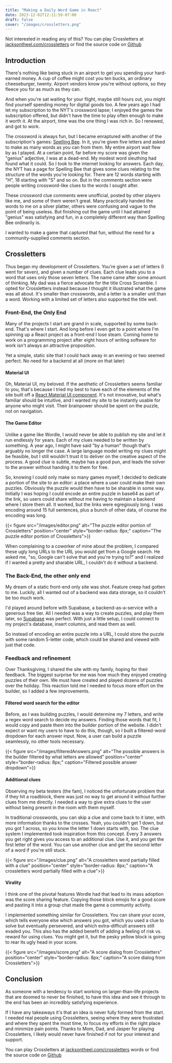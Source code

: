 ```yaml
---
title: "Making a Daily Word Game in React"
date: 2023-12-02T12:11:59-07:00
draft: false
cover: "/images/crossletters.png"
---
```


Not interested in reading any of this? You can play Crossletters at [jacksontheel.com/crossletters](https://jacksontheel.com/crossletters) or find the source code on [Github](https://github.com/jacksontheel/crossletters)

## Introduction

There's nothing like being stuck in an airport to get you spending your hard-earned money. A cup of coffee might cost you ten bucks, an ordinary cheeseburger, twenty. Airport vendors know you're without options, so they fleece you for as much as they can.

And when you're sat waiting for your flight, maybe still hours out, you might find yourself spending money for digital goods too. A few years ago I had let my subscription to the NYT's crossword lapse; I enjoyed the games the subscription offered, but didn't have the time to play often enough to make it worth it. At the airport, time was the one thing I was rich in. So I renewed, and got to work.

The crossword is always fun, but I became enraptured with another of the subscription's games: [Spelling Bee](https://www.nytimes.com/puzzles/spelling-bee). In it, you're given five letters and asked to make as many words as you can from them. My entire airport wait flew by as I played. At a certain point, far before my score was given the "genius" adjective, I was at a dead-end. My modest word sleuthing had found what it could. So I took to the internet looking for answers. Each day, the NYT has a page for Spelling Bee that gives some clues relating to the structure of the words you're looking for. There are 12 words starting with "H", 18 starting with "S" and so on. But in the comments section were people writing crossword-like clues to the words I sought after.

These crossword clue comments were unofficial, posted by other players like me, and some of them weren't great. Many practically handed the words to me on a silver platter, others were confusing and vague to the point of being useless. But finishing out the game until I had attained "genius" was satisfying and fun, in a completely different way than Spelling Bee ordinarily is.

I wanted to make a game that captured that fun, without the need for a community-supplied comments section.

## Crossletters

Thus began my development of Crossletters. You're given a set of letters (I went for seven), and given a number of clues. Each clue leads you to a word that uses only those seven letters. The name came after some amount of thinking. My dad was a fierce advocate for the title Cross Scramble. I opted for Crossletters instead because I thought it illustrated what the game was all about. It's smaller than crosswords, and a letter is a smaller unit than a word. Working with a limited set of letters also supported the title well.

### Front-End, the Only End

Many of the projects I start are grand in scale, supported by some back-end. That's where I start. And long before I even get to a point where I'm spinning up a React project as a front-end I lose steam. Coming home to work on a programming project after eight hours of writing software for work isn't always an attractive proposition.

Yet a simple, static site that I could hack away in an evening or two seemed perfect. No need for a backend at all (more on that later)

#### Material UI

Oh, Material UI, my beloved. If the aesthetic of Crossletters seems familiar to you, that's because I tried my best to have each of the elements of the site built off a [React Material UI component](https://mui.com/material-ui/). It's not innovative, but what's familiar should be intuitive, and I wanted my site to be instantly usable for anyone who might visit. Their brainpower should be spent on the puzzle, not on navigation.

#### The Game Editor

Unlike a game like Wordle, I would never be able to publish my site and let it run endlessly for years. Each of my clues needed to be written by something. A year ago, I might have said "by a human" though that's arguably no longer the case. A large language model writing my clues might be feasible, but I still wouldn't trust it to deliver on the creative aspect of the process. A good clue is subtle, maybe has a good pun, and leads the solver to the answer without handing it to them for free.

So, knowing I could only make so many games myself, I decided to dedicate a portion of the site to an editor: a place where a user could make their own puzzles. Obviously the puzzle would then have to be sharable in some way. Initially I was hoping I could encode an entire puzzle in base64 as part of the link, so users could share without me having to maintain a backend where I store them all. It worked, but the links were egregiously long. I was encoding around 15 full sentences, plus a bunch of other data, of course the encoding was long.

{{< figure src="/images/editor.png" alt="The puzzle editor portion of Crossletters" position="center" style="border-radius: 8px;" caption="The puzzle editor portion of Crossletters">}}

When complaining to a coworker of mine about the problem, I compared these ugly long URLs to the URL you would get from a Google search. He asked me, "so, Google can't solve that and you're trying to?" and I realized if I wanted a pretty and sharable URL, I couldn't do it without a backend.

### The Back-End, the other only end

My dream of a static front-end only site was shot. Feature creep had gotten to me. Luckily, all I wanted out of a backend was data storage, so it couldn't be too much work.

I'd played around before with Supabase, a backend-as-a-service with a generous free tier. All I needed was a way to create puzzles, and play them later, so [Supabase](https://supabase.com/) was perfect. With just a little setup, I could connect to my project's database, insert columns, and read them as well. 

So instead of encoding an entire puzzle into a URL, I could store the puzzle with some random 5-letter code, which could be shared and viewed with just that code.

### Feedback and refinement

Over Thanksgiving, I shared the site with my family, hoping for their feedback. The biggest surprise for me was how much they enjoyed creating puzzles of their own. We must have created and played dozens of puzzles over the holiday. This reaction told me I needed to focus more effort on the builder, so I added a few improvements.

#### Filtered word search for the editor

Before, as I was building puzzles, I would determine my 7 letters, and write a regex word search to decide my answers. Finding those words that fit, I would copy and paste them into the builder portion of the website. I didn't expect or want my users to have to do this, though, so I built a filtered-word dropdown for each answer input. Now, a user can build a puzzle seamlessly, no other tools necessary.

{{< figure src="/images/filteredAnswers.png" alt="The possible answers in the builder filtered by what letters are allowed" position="center" style="border-radius: 8px;" caption="Filtered possible answer dropdown">}}

#### Additional clues

Observing my beta testers (the fam), I noticed the unfortunate problem that if they hit a roadblock, there was just no way to get around it without further clues from me directly. I needed a way to give extra clues to the user without being present in the room with them myself.

In traditional crosswords, you can skip a clue and come back to it later, with more information thanks to the crosses. Yeah, you couldn't get 1 down, but you got 1 across, so you know the letter 1 down starts with, too. The clue system I implemented took inspiration from this concept. Every 3 answers you get right gives you access to an additional clue. Use it, and you get the first letter of the word. You can use another clue and get the second letter of a word if you're still stuck.

{{< figure src="/images/clue.png" alt="A crossletters word partially filled with a clue" position="center" style="border-radius: 8px;" caption="A crossletters word partially filled with a clue">}}

#### Virality

I think one of the pivotal features Wordle had that lead to its mass adoption was the score sharing feature. Copying those block emojis for a good score and pasting it into a group chat made the game a community activity.

I implemented something similar for Crossletters. You can share your score, which tells everyone else which answers you got, which you used a clue to solve but eventually persevered, and which extra-difficult answers still evaded you. This also has the added benefit of adding a feeling of risk vs. reward for using clues. You might get it, but the pesky yellow block is going to rear its ugly head in your score.

{{< figure src="/images/score.png" alt="A score dialog from Crossletters" position="center" style="border-radius: 8px;" caption="A score dialog from Crossletters">}}

## Conclusion

As someone with a tendency to start working on larger-than-life projects that are doomed to never be finished, to have this idea and see it through to the end has been an incredibly satisfying experience.

If I have any takeaways it's that an idea is never fully formed from the start. I needed real people using Crossletters, seeing where they were frustrated and where they spent the most time, to focus my efforts in the right place and minimize pain points. Thanks to Mom, Dad, and Jasper for playing Crossletters, I likely would never have finished if not for your interest and support.

You can play Crossletters at [jacksontheel.com/crossletters](https://jacksontheel.com/crossletters) words or find the source code on [Github](https://github.com/jacksontheel/crossletters)